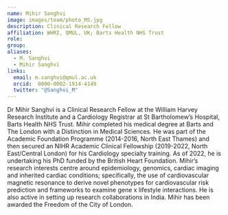 ```yaml
---
name: Mihir Sanghvi
image: images/team/photo_MS.jpg
description: Clinical Research Fellow
affiliation: WHRI, QMUL, UK; Barts Health NHS Trust
role:
group:
aliases:
  - M. Sanghvi
  - Mihir Sanghvi
links:
  email: m.sanghvi@qmul.ac.uk
  orcid:  0000-0002-1914-4149
  twitter: "@Sanghvi_M"
---
```


Dr Mihir Sanghvi is a Clinical Research Fellow at the William Harvey Research Institute and a Cardiology Registrar at St Bartholomew’s Hospital, Barts Health NHS Trust. Mihir completed his medical degree at Barts and The London with a Distinction in Medical Sciences. He was part of the Academic Foundation Programme (2014-2016, North East Thames) and then secured an NIHR Academic Clinical Fellowship (2019-2022, North East/Central London) for his Cardiology specialty training. As of 2022, he is undertaking his PhD funded by the British Heart Foundation.
Mihir’s research interests centre around epidemiology, genomics, cardiac imaging and inherited cardiac conditions; specifically, the use of cardiovascular magnetic resonance to derive novel phenotypes for cardiovascular risk prediction and frameworks to examine gene x lifestyle interactions. He is also active in setting up research collaborations in India. Mihir has been awarded the Freedom of the City of London.
